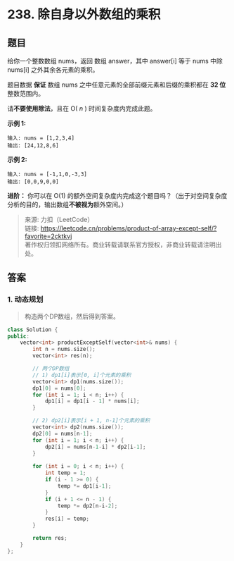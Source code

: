 # 238. 除自身以外数组的乘积

## 题目

给你一个整数数组 nums，返回 数组 answer，其中 answer[i] 等于 nums 中除 nums[i] 之外其余各元素的乘积。

题目数据 **保证** 数组 nums 之中任意元素的全部前缀元素和后缀的乘积都在 **32 位** 整数范围内。

请**不要使用除法**，且在 O( *n* ) 时间复杂度内完成此题。

**示例 1:**

```
输入: nums = [1,2,3,4]
输出: [24,12,8,6]

```

**示例 2:**

```
输入: nums = [-1,1,0,-3,3]
输出: [0,0,9,0,0]

```

**进阶：** 你可以在 O(1) 的额外空间复杂度内完成这个题目吗？（出于对空间复杂度分析的目的，输出数组**不被视为**额外空间。）

> 来源: 力扣（LeetCode）  
> 链接: <https://leetcode.cn/problems/product-of-array-except-self/?favorite=2cktkvj>  
> 著作权归领扣网络所有。商业转载请联系官方授权，非商业转载请注明出处。

## 答案

### 1. 动态规划

> 构造两个DP数组，然后得到答案。

```c++
class Solution {
public:
    vector<int> productExceptSelf(vector<int>& nums) {
        int n = nums.size();
        vector<int> res(n);

        // 两个DP数组
        // 1) dp1[i]表示[0, i]个元素的乘积
        vector<int> dp1(nums.size());
        dp1[0] = nums[0];
        for (int i = 1; i < n; i++) {
            dp1[i] = dp1[i - 1] * nums[i];
        }

        // 2) dp2[i]表示[i + 1, n-1]个元素的乘积
        vector<int> dp2(nums.size());
        dp2[0] = nums[n-1];
        for (int i = 1; i < n; i++) {
            dp2[i] = nums[n-1-i] * dp2[i-1];
        }
        
        for (int i = 0; i < n; i++) {
            int temp = 1;
            if (i - 1 >= 0) {
                temp *= dp1[i-1];
            }
            if (i + 1 <= n - 1) {
                temp *= dp2[n-i-2];
            }
            res[i] = temp;
        }

        return res;
    }
};
